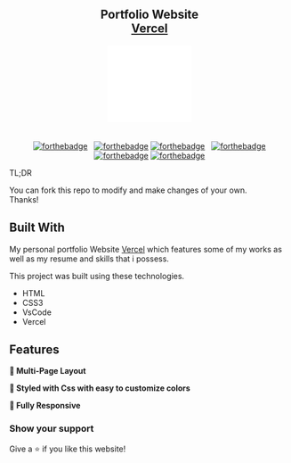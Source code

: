 <h2 align="center">
  Portfolio Website<br/>
  <a href="https://shubham.vercel.app/" target="_blank">Vercel</a>
</h2>
<div align="center">
  <img alt="Demo" src="/assests/img/Animation - 1719416385826.gif" />
</div>

<br/>

<center>

[![forthebadge](https://forthebadge.com/images/badges/built-with-love.svg)](https://forthebadge.com) &nbsp;
[![forthebadge](https://forthebadge.com/images/featured/featured-uses-html.svg)](https://forthebadge.com)
[![forthebadge](https://forthebadge.com/images/badges/open-source.svg)](https://forthebadge.com) &nbsp;
[![forthebadge](https://forthebadge.com/images/featured/featured-uses-badges.svg)](https://forthebadge.com)
[![forthebadge](https://forthebadge.com/images/badges/uses-css.svg)](https://forthebadge.com)
[![forthebadge](https://forthebadge.com/images/badges/uses-brains.svg)](https://forthebadge.com)
</center>
TL;DR

You can fork this repo to modify and make changes of your own.<br>Thanks!

## Built With

My personal portfolio Website <a href="https://shubhambhat.vercel.app/" target="_blank">Vercel</a> which features some of my works as well as my resume and skills that i possess.<br/>

This project was built using these technologies.

- HTML
- CSS3
- VsCode
- Vercel

## Features

**📖 Multi-Page Layout**

**🎨 Styled with Css with easy to customize colors**

**📱 Fully Responsive**

### Show your support

Give a ⭐ if you like this website!